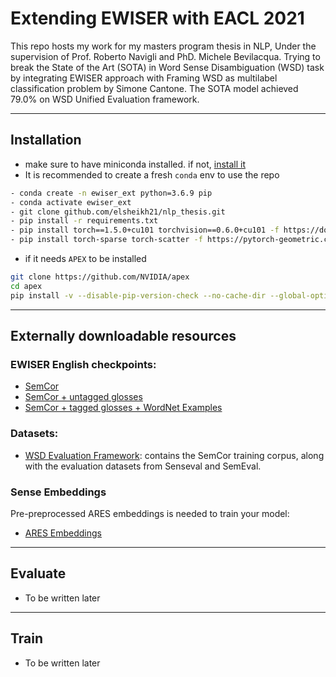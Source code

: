  # Extending EWISER with EACL 2021

This repo hosts my work for my masters program thesis in NLP, Under the supervision of Prof. Roberto Navigli and PhD. Michele Bevilacqua. Trying to break the State of the Art (SOTA) in Word Sense Disambiguation (WSD) task by integrating EWISER approach with Framing WSD as multilabel classification problem by Simone Cantone. The SOTA model achieved 79.0% on WSD Unified Evaluation framework.

---

## Installation

- make sure to have miniconda installed. if not, [install it](https://docs.conda.io/en/latest/miniconda.html)
- It is recommended to create a fresh `conda` env to use the repo 
  
```bash
- conda create -n ewiser_ext python=3.6.9 pip
- conda activate ewiser_ext
- git clone github.com/elsheikh21/nlp_thesis.git
- pip install -r requirements.txt
- pip install torch==1.5.0+cu101 torchvision==0.6.0+cu101 -f https://download.pytorch.org/whl/torch_stable.html
- pip install torch-sparse torch-scatter -f https://pytorch-geometric.com/whl/torch-1.5.0+cu101.html
```

- if it needs `APEX` to be installed

```bash
git clone https://github.com/NVIDIA/apex
cd apex
pip install -v --disable-pip-version-check --no-cache-dir --global-option="--cpp_ext" --global-option="--cuda_ext" ./
```

--- 
## Externally downloadable resources

### EWISER English checkpoints:
* [SemCor](https://drive.google.com/file/d/1TIwCn-0NA3yUXG5FOkPgFcoP3aHJmiSZ/view?usp=sharing)
* [SemCor + untagged glosses](https://drive.google.com/file/d/1tW4PjTgdRbVvq9CGq-0ePCsgtkXnEGsN/view?usp=sharing)
* [SemCor + tagged glosses + WordNet Examples](https://drive.google.com/file/d/11RyHBu4PwS3U2wOk-Le9Ziu8R3Hc0NXV/view?usp=sharing)

### Datasets:
* [WSD Evaluation Framework](http://lcl.uniroma1.it/wsdeval): contains the SemCor training corpus, along with the evaluation datasets from Senseval and SemEval.

### Sense Embeddings

Pre-preprocessed ARES embeddings is needed to train your model:
* [ARES Embeddings](https://drive.google.com/file/d/11riHw5BLay9ORAbLC-2Cl6dYXnd9ZJnx/view?usp=sharing)

---

## Evaluate
  - To be written later


--- 

## Train
  - To be written later

